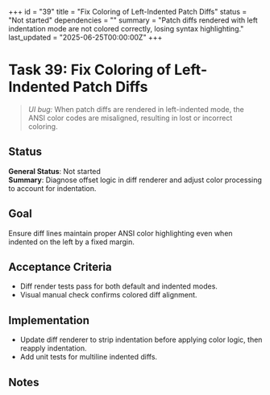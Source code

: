+++
id = "39"
title = "Fix Coloring of Left-Indented Patch Diffs"
status = "Not started"
dependencies = ""
summary = "Patch diffs rendered with left indentation mode are not colored correctly, losing syntax highlighting."
last_updated = "2025-06-25T00:00:00Z"
+++

# Task 39: Fix Coloring of Left-Indented Patch Diffs

> *UI bug:* When patch diffs are rendered in left-indented mode, the ANSI color codes are misaligned, resulting in lost or incorrect coloring.

## Status

**General Status**: Not started  
**Summary**: Diagnose offset logic in diff renderer and adjust color processing to account for indentation.

## Goal

Ensure diff lines maintain proper ANSI color highlighting even when indented on the left by a fixed margin.

## Acceptance Criteria

- Diff render tests pass for both default and indented modes.
- Visual manual check confirms colored diff alignment.

## Implementation

- Update diff renderer to strip indentation before applying color logic, then reapply indentation.
- Add unit tests for multiline indented diffs.

## Notes

<!-- Any implementation notes -->
